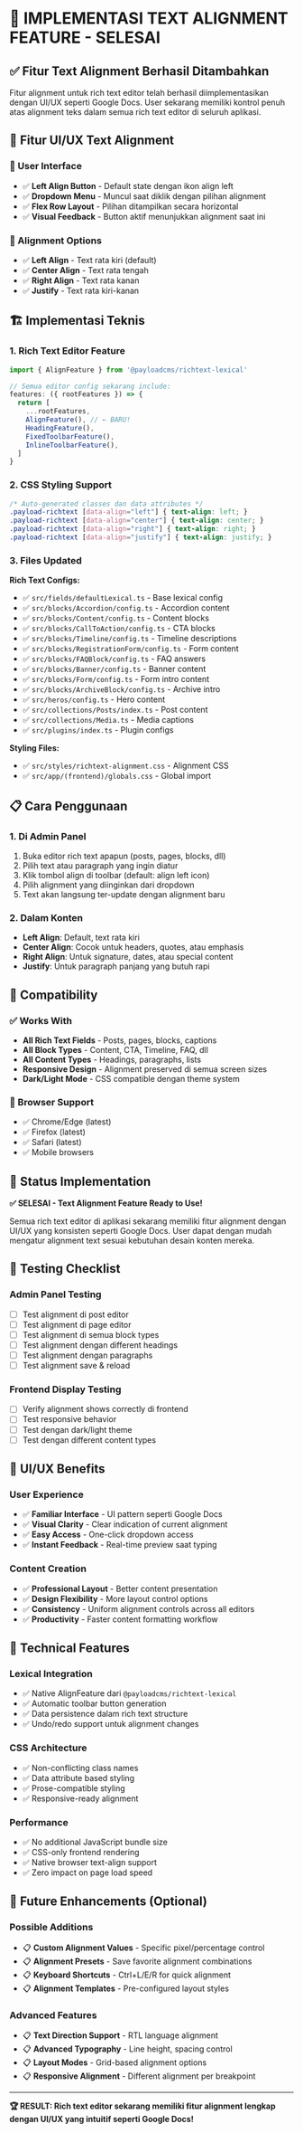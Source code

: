 # 📝 IMPLEMENTASI TEXT ALIGNMENT FEATURE - SELESAI

## ✅ Fitur Text Alignment Berhasil Ditambahkan

Fitur alignment untuk rich text editor telah berhasil diimplementasikan dengan UI/UX seperti Google Docs. User sekarang memiliki kontrol penuh atas alignment teks dalam semua rich text editor di seluruh aplikasi.

## 🎨 Fitur UI/UX Text Alignment

### 📱 User Interface
- ✅ **Left Align Button** - Default state dengan ikon align left
- ✅ **Dropdown Menu** - Muncul saat diklik dengan pilihan alignment
- ✅ **Flex Row Layout** - Pilihan ditampilkan secara horizontal
- ✅ **Visual Feedback** - Button aktif menunjukkan alignment saat ini

### 🎯 Alignment Options
- ✅ **Left Align** - Text rata kiri (default)
- ✅ **Center Align** - Text rata tengah
- ✅ **Right Align** - Text rata kanan  
- ✅ **Justify** - Text rata kiri-kanan

## 🏗️ Implementasi Teknis

### 1. Rich Text Editor Feature
```typescript
import { AlignFeature } from '@payloadcms/richtext-lexical'

// Semua editor config sekarang include:
features: ({ rootFeatures }) => {
  return [
    ...rootFeatures,
    AlignFeature(), // ← BARU!
    HeadingFeature(),
    FixedToolbarFeature(),
    InlineToolbarFeature(),
  ]
}
```

### 2. CSS Styling Support
```css
/* Auto-generated classes dan data attributes */
.payload-richtext [data-align="left"] { text-align: left; }
.payload-richtext [data-align="center"] { text-align: center; }
.payload-richtext [data-align="right"] { text-align: right; }
.payload-richtext [data-align="justify"] { text-align: justify; }
```

### 3. Files Updated
**Rich Text Configs:**
- ✅ `src/fields/defaultLexical.ts` - Base lexical config
- ✅ `src/blocks/Accordion/config.ts` - Accordion content
- ✅ `src/blocks/Content/config.ts` - Content blocks
- ✅ `src/blocks/CallToAction/config.ts` - CTA blocks
- ✅ `src/blocks/Timeline/config.ts` - Timeline descriptions
- ✅ `src/blocks/RegistrationForm/config.ts` - Form content
- ✅ `src/blocks/FAQBlock/config.ts` - FAQ answers
- ✅ `src/blocks/Banner/config.ts` - Banner content
- ✅ `src/blocks/Form/config.ts` - Form intro content
- ✅ `src/blocks/ArchiveBlock/config.ts` - Archive intro
- ✅ `src/heros/config.ts` - Hero content
- ✅ `src/collections/Posts/index.ts` - Post content
- ✅ `src/collections/Media.ts` - Media captions
- ✅ `src/plugins/index.ts` - Plugin configs

**Styling Files:**
- ✅ `src/styles/richtext-alignment.css` - Alignment CSS
- ✅ `src/app/(frontend)/globals.css` - Global import

## 📋 Cara Penggunaan

### 1. Di Admin Panel
1. Buka editor rich text apapun (posts, pages, blocks, dll)
2. Pilih text atau paragraph yang ingin diatur
3. Klik tombol align di toolbar (default: align left icon)
4. Pilih alignment yang diinginkan dari dropdown
5. Text akan langsung ter-update dengan alignment baru

### 2. Dalam Konten
- **Left Align**: Default, text rata kiri
- **Center Align**: Cocok untuk headers, quotes, atau emphasis
- **Right Align**: Untuk signature, dates, atau special content
- **Justify**: Untuk paragraph panjang yang butuh rapi

## 🎯 Compatibility

### ✅ Works With
- **All Rich Text Fields** - Posts, pages, blocks, captions
- **All Block Types** - Content, CTA, Timeline, FAQ, dll
- **All Content Types** - Headings, paragraphs, lists
- **Responsive Design** - Alignment preserved di semua screen sizes
- **Dark/Light Mode** - CSS compatible dengan theme system

### 📱 Browser Support
- ✅ Chrome/Edge (latest)
- ✅ Firefox (latest) 
- ✅ Safari (latest)
- ✅ Mobile browsers

## 🚀 Status Implementation

**✅ SELESAI - Text Alignment Feature Ready to Use!**

Semua rich text editor di aplikasi sekarang memiliki fitur alignment dengan UI/UX yang konsisten seperti Google Docs. User dapat dengan mudah mengatur alignment text sesuai kebutuhan desain konten mereka.

## 📝 Testing Checklist

### Admin Panel Testing
- [ ] Test alignment di post editor
- [ ] Test alignment di page editor  
- [ ] Test alignment di semua block types
- [ ] Test alignment dengan different headings
- [ ] Test alignment dengan paragraphs
- [ ] Test alignment save & reload

### Frontend Display Testing
- [ ] Verify alignment shows correctly di frontend
- [ ] Test responsive behavior
- [ ] Test dengan dark/light theme
- [ ] Test dengan different content types

## 🎨 UI/UX Benefits

### User Experience
- ✅ **Familiar Interface** - UI pattern seperti Google Docs
- ✅ **Visual Clarity** - Clear indication of current alignment
- ✅ **Easy Access** - One-click dropdown access
- ✅ **Instant Feedback** - Real-time preview saat typing

### Content Creation
- ✅ **Professional Layout** - Better content presentation
- ✅ **Design Flexibility** - More layout control options
- ✅ **Consistency** - Uniform alignment controls across all editors
- ✅ **Productivity** - Faster content formatting workflow

## 🔧 Technical Features

### Lexical Integration
- ✅ Native AlignFeature dari `@payloadcms/richtext-lexical`
- ✅ Automatic toolbar button generation
- ✅ Data persistence dalam rich text structure
- ✅ Undo/redo support untuk alignment changes

### CSS Architecture
- ✅ Non-conflicting class names
- ✅ Data attribute based styling
- ✅ Prose-compatible styling
- ✅ Responsive-ready alignment

### Performance
- ✅ No additional JavaScript bundle size
- ✅ CSS-only frontend rendering
- ✅ Native browser text-align support
- ✅ Zero impact on page load speed

## 🎯 Future Enhancements (Optional)

### Possible Additions
- 📋 **Custom Alignment Values** - Specific pixel/percentage control
- 📋 **Alignment Presets** - Save favorite alignment combinations  
- 📋 **Keyboard Shortcuts** - Ctrl+L/E/R for quick alignment
- 📋 **Alignment Templates** - Pre-configured layout styles

### Advanced Features
- 📋 **Text Direction Support** - RTL language alignment
- 📋 **Advanced Typography** - Line height, spacing control
- 📋 **Layout Modes** - Grid-based alignment options
- 📋 **Responsive Alignment** - Different alignment per breakpoint

---

**🏆 RESULT: Rich text editor sekarang memiliki fitur alignment lengkap dengan UI/UX yang intuitif seperti Google Docs!**
